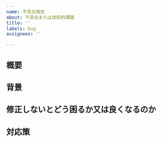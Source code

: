 ```yaml
---
name: 不具合報告
about: 不具合または技術的課題
title: ''
labels: bug
assignees: ''

---
```


## 概要

## 背景
<!-- 不具合に至った状況 -->

## 修正しないとどう困るか又は良くなるのか

## 対応策

<!-- 現時点で思いつくものがあれば記載 -->
